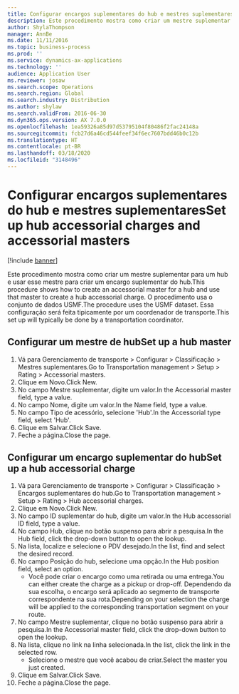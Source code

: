 ```yaml
---
title: Configurar encargos suplementares do hub e mestres suplementares
description: Este procedimento mostra como criar um mestre suplementar para um hub e usar esse mestre para criar um encargo suplementar do hub.
author: ShylaThompson
manager: AnnBe
ms.date: 11/11/2016
ms.topic: business-process
ms.prod: ''
ms.service: dynamics-ax-applications
ms.technology: ''
audience: Application User
ms.reviewer: josaw
ms.search.scope: Operations
ms.search.region: Global
ms.search.industry: Distribution
ms.author: shylaw
ms.search.validFrom: 2016-06-30
ms.dyn365.ops.version: AX 7.0.0
ms.openlocfilehash: 1ea59326a85d97d53795104f80486f2fac24148a
ms.sourcegitcommit: fcb27d6a46cd544feef34f6ec7607bdd46b0c12b
ms.translationtype: HT
ms.contentlocale: pt-BR
ms.lasthandoff: 03/18/2020
ms.locfileid: "3148496"
---
```

# <a name="set-up-hub-accessorial-charges-and-accessorial-masters"></a><span data-ttu-id="cde40-103">Configurar encargos suplementares do hub e mestres suplementares</span><span class="sxs-lookup"><span data-stu-id="cde40-103">Set up hub accessorial charges and accessorial masters</span></span>

[!include [banner](../../includes/banner.md)]

<span data-ttu-id="cde40-104">Este procedimento mostra como criar um mestre suplementar para um hub e usar esse mestre para criar um encargo suplementar do hub.</span><span class="sxs-lookup"><span data-stu-id="cde40-104">This procedure shows how to create an accessorial master for a hub and use that master to create a hub accessorial charge.</span></span> <span data-ttu-id="cde40-105">O procedimento usa o conjunto de dados USMF.</span><span class="sxs-lookup"><span data-stu-id="cde40-105">The procedure uses the USMF dataset.</span></span> <span data-ttu-id="cde40-106">Essa configuração será feita tipicamente por um coordenador de transporte.</span><span class="sxs-lookup"><span data-stu-id="cde40-106">This set up will typically be done by a transportation coordinator.</span></span>


## <a name="set-up-a-hub-master"></a><span data-ttu-id="cde40-107">Configurar um mestre de hub</span><span class="sxs-lookup"><span data-stu-id="cde40-107">Set up a hub master</span></span>
1. <span data-ttu-id="cde40-108">Vá para Gerenciamento de transporte > Configurar > Classificação > Mestres suplementares.</span><span class="sxs-lookup"><span data-stu-id="cde40-108">Go to Transportation management > Setup > Rating > Accessorial masters.</span></span>
2. <span data-ttu-id="cde40-109">Clique em Novo.</span><span class="sxs-lookup"><span data-stu-id="cde40-109">Click New.</span></span>
3. <span data-ttu-id="cde40-110">No campo Mestre suplementar, digite um valor.</span><span class="sxs-lookup"><span data-stu-id="cde40-110">In the Accessorial master field, type a value.</span></span>
4. <span data-ttu-id="cde40-111">No campo Nome, digite um valor.</span><span class="sxs-lookup"><span data-stu-id="cde40-111">In the Name field, type a value.</span></span>
5. <span data-ttu-id="cde40-112">No campo Tipo de acessório, selecione 'Hub'.</span><span class="sxs-lookup"><span data-stu-id="cde40-112">In the Accessorial type field, select 'Hub'.</span></span>
6. <span data-ttu-id="cde40-113">Clique em Salvar.</span><span class="sxs-lookup"><span data-stu-id="cde40-113">Click Save.</span></span>
7. <span data-ttu-id="cde40-114">Feche a página.</span><span class="sxs-lookup"><span data-stu-id="cde40-114">Close the page.</span></span>

## <a name="set-up-a-hub-accessorial-charge"></a><span data-ttu-id="cde40-115">Configurar um encargo suplementar do hub</span><span class="sxs-lookup"><span data-stu-id="cde40-115">Set up a hub accessorial charge</span></span>
1. <span data-ttu-id="cde40-116">Vá para Gerenciamento de transporte > Configurar > Classificação > Encargos suplementares do hub.</span><span class="sxs-lookup"><span data-stu-id="cde40-116">Go to Transportation management > Setup > Rating > Hub accessorial charges.</span></span>
2. <span data-ttu-id="cde40-117">Clique em Novo.</span><span class="sxs-lookup"><span data-stu-id="cde40-117">Click New.</span></span>
3. <span data-ttu-id="cde40-118">No campo ID suplementar do hub, digite um valor.</span><span class="sxs-lookup"><span data-stu-id="cde40-118">In the Hub accessorial ID field, type a value.</span></span>
4. <span data-ttu-id="cde40-119">No campo Hub, clique no botão suspenso para abrir a pesquisa.</span><span class="sxs-lookup"><span data-stu-id="cde40-119">In the Hub field, click the drop-down button to open the lookup.</span></span>
5. <span data-ttu-id="cde40-120">Na lista, localize e selecione o PDV desejado.</span><span class="sxs-lookup"><span data-stu-id="cde40-120">In the list, find and select the desired record.</span></span>
6. <span data-ttu-id="cde40-121">No campo Posição do hub, selecione uma opção.</span><span class="sxs-lookup"><span data-stu-id="cde40-121">In the Hub position field, select an option.</span></span>
    * <span data-ttu-id="cde40-122">Você pode criar o encargo como uma retirada ou uma entrega.</span><span class="sxs-lookup"><span data-stu-id="cde40-122">You can either create the charge as a pickup or drop-off.</span></span> <span data-ttu-id="cde40-123">Dependendo da sua escolha, o encargo será aplicado ao segmento de transporte correspondente na sua rota.</span><span class="sxs-lookup"><span data-stu-id="cde40-123">Depending on your selection the charge will be applied to the corresponding transportation segment on your route.</span></span>  
7. <span data-ttu-id="cde40-124">No campo Mestre suplementar, clique no botão suspenso para abrir a pesquisa.</span><span class="sxs-lookup"><span data-stu-id="cde40-124">In the Accessorial master field, click the drop-down button to open the lookup.</span></span>
8. <span data-ttu-id="cde40-125">Na lista, clique no link na linha selecionada.</span><span class="sxs-lookup"><span data-stu-id="cde40-125">In the list, click the link in the selected row.</span></span>
    * <span data-ttu-id="cde40-126">Selecione o mestre que você acabou de criar.</span><span class="sxs-lookup"><span data-stu-id="cde40-126">Select the master you just created.</span></span>  
9. <span data-ttu-id="cde40-127">Clique em Salvar.</span><span class="sxs-lookup"><span data-stu-id="cde40-127">Click Save.</span></span>
10. <span data-ttu-id="cde40-128">Feche a página.</span><span class="sxs-lookup"><span data-stu-id="cde40-128">Close the page.</span></span>

